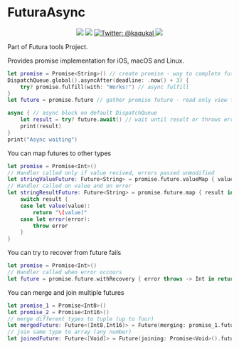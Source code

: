 # FuturaAsync

<p align="center">
    <img src="https://travis-ci.org/kaqu/FuturaAsync.svg?branch=master" />
    <img src="https://img.shields.io/badge/Swift-4.1-brightgreen.svg" />
    <a href="https://twitter.com/kaqukal">
        <img src="https://img.shields.io/badge/contact-@kaqukal-blue.svg?style=flat" alt="Twitter: @kaqukal" />
    </a>
    <a href="https://codecov.io/gh/kaqu/FuturaAsync">
  <img src="https://codecov.io/gh/kaqu/FuturaAsync/branch/master/graph/badge.svg" />
</a>
</p>


Part of Futura tools Project.

Provides promise implementation for iOS, macOS and Linux.

```swift
let promise = Promise<String>() // create promise - way to complete future
DispatchQueue.global().asyncAfter(deadline: .now() + 3) {
    try? promise.fulfill(with: "Works!") // async fulfill
}
let future = promise.future // gather promise future - read only view for async state

async { // async block on default DispatchQueue
    let result = try? future.await() // wait until result or throws error
    print(result)
}
print("Async waiting")
```

You can map futures to other types
```swift
let promise = Promise<Int>()
// Handler called only if value recived, errors passed unmodified
let stringValueFuture: Future<String> = promise.future.valueMap { value in return "\(value)" }
// Handler called on value and on error
let stringResultFuture: Future<String> = promise.future.map { result in 
    switch result {
    case let value(value):
        return "\(value)" 
    case let error(error):
        throw error
    }
}
```

You can try to recover from future fails
```swift
let promise = Promise<Int>()
// Handler called when error occours
let future = promise.future.withRecovery { error throws -> Int in return 0 }
```

You can merge and join multiple futures
```swift
let promise_1 = Promise<Int8>()
let promise_2 = Promise<Int16>()
// merge different types to tuple (up to four)
let mergedFuture: Future<(Int8,Int16)> = Future(merging: promise_1.future, promise_2.future)
// join same type to array (any number)
let joinedFuture: Future<[Void]> = Future(joining: Promise<Void>().future, Promise<Void>().future, Promise<Void>().future)

```

